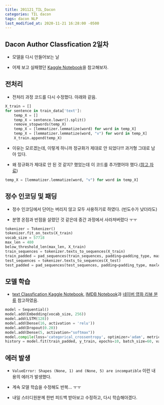 ```yaml
---
title: 201121_TIL_Dacon
categories: TIL dacon
tags: dacon NLP
last_modified_at: 2020-11-21 16:28:00 -0500
---
```


## Dacon Author Classfication 2일차

* 모델을 다시 만들어보는 날

* 어제 보고 실패했던 [Kaggle Notebook](https://www.kaggle.com/rajmehra03/a-complete-text-classfication-guide-word2vec-lstm)을 참고해보자.

## 전처리

* 전처리 과정 코드를 다시 수정했다. 아래와 같음.

```python
X_train = []
for sentence in train_data['text']:
    temp_X = []
    temp_X = sentence.lower().split()
    remove_stopwords(temp_X)
    temp_X = [lemmatizer.lemmatize(word) for word in temp_X]
    temp_X = [lemmatizer.lemmatize(word, "v") for word in temp_X]
    X_train.append(temp_X)
```

* 이유는 모르겠는데, 이렇게 하니까 정규화가 제대로 안 되었다!!! 과거형 그대로 남아 있다.

* 왜 정규화가 제대로 안 된 것 같지? 했었는데 이 코드를 추가했어야 했다.([참고 자료](https://wikidocs.net/21707))

```python
temp_X = [lemmatizer.lemmatize(word, "v") for word in temp_X]
```

## 정수 인코딩 및 패딩

* 정수 인코딩에서 단어는 버리지 않고 모두 사용하기로 하였다. (빈도수가 낮더라도)

* 분명 온점과 반점을 살렸던 것 같은데 중간 과정에서 사라져버렸다 ㅜㅜ

```python
tokenizer = Tokenizer()
tokenizer.fit_on_texts(X_train)
vocab_size = 57718
max_len = 480
below_threshold_len(max_len, X_train)
train_sequences = tokenizer.texts_to_sequences(X_train)
train_padded = pad_sequences(train_sequences, padding=padding_type, maxlen=max_len)
test_sequences = tokenizer.texts_to_sequences(X_test)
test_padded = pad_sequences(test_sequences, padding=padding_type, maxlen=max_len)
```



## 모델 학습

*  [text Classfication Kaggle Notebook](https://www.kaggle.com/rajmehra03/a-complete-text-classfication-guide-word2vec-lstm), [IMDB Notebook](https://www.kaggle.com/nilanml/imdb-review-deep-model-94-89-accuracy)과 [네이버 영화 리뷰 분류](https://wikidocs.net/44249) 참고하였음.

```python
model = Sequential()
model.add(Embedding(vocab_size, 256))
model.add(LSTM(128))
model.add(Dense(16, activation = 'relu'))
model.add(Dropout(0.20))
model.add(Dense(5, activation="softmax"))
model.compile(loss='categorical_crossentropy', optimizer='adam', metrics=['accuracy'])
history = model.fit(train_padded, y_train, epochs=10, batch_size=60, validation_split=0.2)
```

## 에러 발생

* `ValueError: Shapes (None, 1) and (None, 5) are incompatible` 이런 내용의 에러가 발생했다.

* 계속 모델 학습을 수정해도 반복... ㅜㅜ

* 내일 스터디원분께 한번 피드백 받아보고 수정하고, 다시 학습해야겠다.
